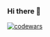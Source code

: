 ### Hi there 👋

[![codewars](https://www.codewars.com/users/svnikolaev/badges/small)](https://www.codewars.com/users/svnikolaev) 

<!--
**svnikolaev/svnikolaev** is a ✨ _special_ ✨ repository because its `README.md` (this file) appears on your GitHub profile.

Here are some ideas to get you started:

- 🔭 I’m currently working on ...
- 🌱 I’m currently learning ...
- 👯 I’m looking to collaborate on ...
- 🤔 I’m looking for help with ...
- 💬 Ask me about ...
- 📫 How to reach me: ...
- 😄 Pronouns: ...
- ⚡ Fun fact: ...
-->
